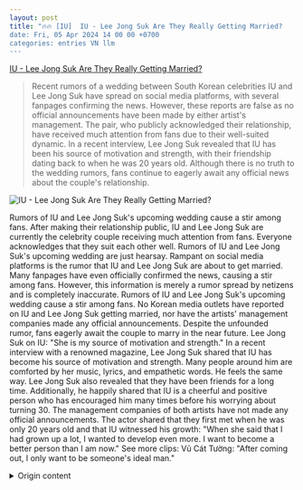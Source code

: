 ```yaml
---
layout: post
title: "🔥🔥 [IU]  IU - Lee Jong Suk Are They Really Getting Married?
date: Fri, 05 Apr 2024 14 00 00 +0700
categories: entries VN llm
---
```

[ IU - Lee Jong Suk Are They Really Getting Married?](https://www.saostar.vn/giai-tri/iu-lee-jong-suk-sap-ket-hon-su-that-ra-sao-202404051459368771.html)

> Recent rumors of a wedding between South Korean celebrities IU and Lee Jong Suk have spread on social media platforms, with several fanpages confirming the news. However, these reports are false as no official announcements have been made by either artist's management. The pair, who publicly acknowledged their relationship, have received much attention from fans due to their well-suited dynamic. In a recent interview, Lee Jong Suk revealed that IU has been his source of motivation and strength, with their friendship dating back to when he was 20 years old. Although there is no truth to the wedding rumors, fans continue to eagerly await any official news about the couple's relationship.

![ IU - Lee Jong Suk Are They Really Getting Married?](https://ss-images.saostar.vn/fb1200png_2/2024/4/5/pc/1712302411510/2yvzvw728t1-9p3a13wm4h2-aqf9k0kwzo3.jpg/fbsscover.png)

 Rumors of IU and Lee Jong Suk's upcoming wedding cause a stir among fans.
After making their relationship public, IU and Lee Jong Suk are currently the celebrity couple receiving much attention from fans. Everyone acknowledges that they suit each other well.
Rumors of IU and Lee Jong Suk's upcoming wedding are just hearsay.
Rampant on social media platforms is the rumor that IU and Lee Jong Suk are about to get married. Many fanpages have even officially confirmed the news, causing a stir among fans. However, this information is merely a rumor spread by netizens and is completely inaccurate.
Rumors of IU and Lee Jong Suk's upcoming wedding cause a stir among fans.
No Korean media outlets have reported on IU and Lee Jong Suk getting married, nor have the artists' management companies made any official announcements. Despite the unfounded rumor, fans eagerly await the couple to marry in the near future.
Lee Jong Suk on IU: "She is my source of motivation and strength."
In a recent interview with a renowned magazine, Lee Jong Suk shared that IU has become his source of motivation and strength. Many people around him are comforted by her music, lyrics, and empathetic words. He feels the same way.
Lee Jong Suk also revealed that they have been friends for a long time. Additionally, he happily shared that IU is a cheerful and positive person who has encouraged him many times before his worrying about turning 30.
The management companies of both artists have not made any official announcements.
The actor shared that they first met when he was only 20 years old and that IU witnessed his growth: "When she said that I had grown up a lot, I wanted to develop even more. I want to become a better person than I am now."
See more clips: Vũ Cát Tường: "After coming out, I only want to be someone's ideal man."

<details>
  <summary>Origin content</summary>
  ---
layout: post
title: "🔥🔥 [IU] IU - Lee Jong Suk sắp kết hôn, sự thật ra sao?"
date: Fri, 05 Apr 2024 14:00:00 +0700
categories: entries VN
---
[IU - Lee Jong Suk sắp kết hôn, sự thật ra sao?](https://www.saostar.vn/giai-tri/iu-lee-jong-suk-sap-ket-hon-su-that-ra-sao-202404051459368771.html)

![IU - Lee Jong Suk sắp kết hôn, sự thật ra sao?](https://ss-images.saostar.vn/fb1200png_2/2024/4/5/pc/1712302411510/2yvzvw728t1-9p3a13wm4h2-aqf9k0kwzo3.jpg/fbsscover.png)

Thông tin IU - Lee Jong Suk sắp làm đám cưới khiến dân tình nháo nhào.

Sau khi công khai hẹn hò, Lee Jong Suk và IU hiện tại đang là là cặp đôi nhận được nhiều sự chú ý của người hâm mộ. Ai cũng công nhận cả 2 trong cực xứng đôi.

IU - Lee Jong Suk sắp kết hôn chỉ là tin đồn

Trên diễn đàn mạng xã hội đang lan truyền tin đồn IU - Lee Jong Suk sắp kết hôn. Nhiều Fanpage còn đưa tin chính chủ đã lên tiếng xác nhận thông tin. Thông tin trên khiến dân tình đứng ngồi không yên. Tuy nhiên, đây chỉ là thông tin được netizen đồn thổi, truyền tai nhau và hoàn toàn không chính xác.

Thông tin IU - Lee Jong Suk sắp làm đám cưới khiến dân tình nháo nhào.

Không có bất cứ phương tiện truyền thông xứ Hàn nào đưa tin IU và Lee Jong Suk sắp kết hôn, công ty quản lý của 2 nghệ sĩ cũng không hề có thông báo chính thức nào. Mặc dù tin đồn trên không có thật nhưng khán giả đều mong ngóng cả hai làm đám cưới trong tương lai gần.

Lee Jong Suk nói về IU: Cô ấy là nguồn ý chí và sức mạnh của tôi

Cụ thể trong cuộc phỏng vấn với một tạp chí nổi tiếng gần đây, Lee Jong Suk cho biết: “Có thể bạn sẽ nghĩ rằng thật sáo rỗng nếu tôi nói rằng sự tồn tại của cô ấy đã trở thành nguồn ý chí và sức mạnh của tôi. Nhiều người xung quanh tôi được an ủi bởi âm nhạc, lời bài hát và những lời đồng cảm của cô ấy. Tôi cũng thế".

Không có bất cứ phương tiện truyền thông xứ Hàn nào đưa tin IU và Lee Jong Suk sắp kết hôn.

Ngoài ra anh cũng cho biết cả hai đã là bạn bè trong thời gian dài. Bên cạnh đó Lee Jong Suk hạnh phúc chia sẻ IU là một người hài hước, vui vẻ, luôn mang năng lượng tích cực. Nữ ca sĩ đã an ủi, động viên Lee Jong Suk khá nhiều trước sự lo lắng của "nửa kia" khi bước sang tuổi 30.

Công ty quản lý của 2 nghệ sĩ cũng không hề có thông báo chính thức nào.

Nam diễn viên tâm sự cả hai đã gặp nhau khi mới 20 tuổi và chính IU đã chứng kiến quá trình trưởng thành của anh: “Khi cô ấy nói tôi đã trưởng thành hơn trước nhiều, tôi muốn phát triển hơn nữa. Tôi muốn trở thành một người tốt hơn tôi bây giờ".

Xem thêm clip: Vũ Cát Tường: "Sau come-out, tôi chỉ muốn làm anh của một người"


</details>
